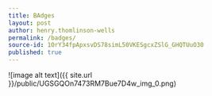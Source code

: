 ```yaml
---
title: BAdges
layout: post
author: henry.thomlinson-wells
permalink: /badges/
source-id: 1OrY34fpApxsvDS78simL50VKESgcxZSlG_GHQTUuO30
published: true
---
```

![image alt text]({{ site.url }}/public/UGSGQOn7473RM7Bue7D4w_img_0.png)


